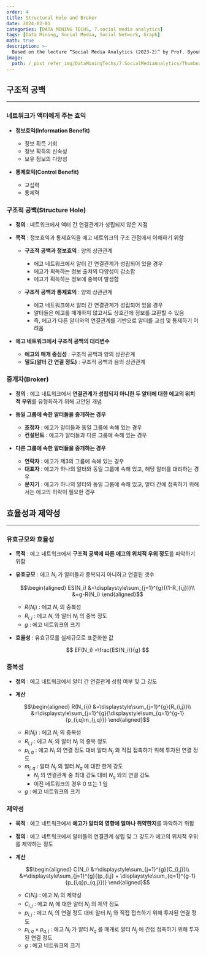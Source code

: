 ```yaml
---
order: 4
title: Structural Hole and Broker
date: 2024-02-01
categories: [DATA MINING TECHS, 7.social media analytics]
tags: [Data Mining, Social Media, Social Network, Graph]
math: true
description: >-
  Based on the lecture “Social Media Analytics (2023-2)” by Prof. Byoung Gu Choi, Dept. of Data Science, The Grad. School, Kookmin Univ.
image:
  path: /_post_refer_img/DataMiningTechs/7.SocialMediaAnalytics/Thumbnail.jpg
---
```


## 구조적 공백
-----

### 네트워크가 액터에게 주는 효익

- **정보효익(Information Benefit)**
    - 정보 획득 기회
    - 정보 획득의 신속성
    - 보유 정보의 다양성

- **통제효익(Control Benefit)**
    - 교섭력
    - 통제력

### 구조적 공백(Structure Hole)

- **정의** : 네트워크에서 액터 간 연결관계가 성립되지 않은 지점

- **목적** : 정보효익과 통제효익을 에고 네트워크의 구조 관점에서 이해하기 위함
    - **구조적 공백과 정보효익** : 양의 상관관계
        - 에고 네트워크에서 알터 간 연결관계가 성립되어 있을 경우
        - 에고가 획득하는 정보 출처의 다양성이 감소함
        - 에고가 획득하는 정보에 중복이 발생함

    - **구조적 공백과 통제효익** : 양의 상관관계
        - 에고 네트워크에서 알터 간 연결관계가 성립되어 있을 경우
        - 알터들은 에고를 매개하지 않고서도 상호간에 정보를 교환할 수 있음
        - 즉, 에고가 다른 알터와의 연결관계를 기반으로 알터를 교섭 및 통제하기 어려움

- **에고 네트워크에서 구조적 공백의 대리변수**
    - **에고의 매개 중심성** : 구조적 공백과 양의 상관관계
    - **밀도(알터 간 연결 정도)** : 구조적 공백과 음의 상관관계

### 중개자(Broker)

- **정의** : 에고 네트워크에서 **연결관계가 성립되지 아니한 두 알터에 대한 에고의 위치적 우위**를 유형화하기 위해 고안된 개념

- **동일 그룹에 속한 알터들을 중개하는 경우**
    - **조정자** : 에고가 알터들과 동일 그룹에 속해 있는 경우
    - **컨설턴트** : 에고가 알터들과 다른 그룹에 속해 있는 경우

- **다른 그룹에 속한 알터들을 중개하는 경우**
    - **연락자** : 에고가 제3의 그룹에 속해 있는 경우
    - **대표자** : 에고가 하나의 알터와 동일 그룹에 속해 있고, 해당 알터를 대리하는 경우
    - **문지기** : 에고가 하나의 알터와 동일 그룹에 속해 있고, 알터 간에 접촉하기 위해서는 에고의 허락이 필요한 경우

## 효율성과 제약성
-----

### 유효규모와 효율성

- **목적** : 에고 네트워크에서 **구조적 공백에 따른 에고의 위치적 우위 정도**를 파악하기 위함

- **유효규모** : 에고 $N_i$ 가 알터들과 중복되지 아니하고 연결된 갯수

    $$\begin{aligned}
    ES(N_i)
    &=\displaystyle\sum_{j=1}^{g}{(1-R_{i,j})}\\
    &=g-R(N_i)
    \end{aligned}$$

    - $R(N_{i})$ : 에고 $N_i$ 의 중복성
    - $R_{i,j}$ : 에고 $N_i$ 와 알터 $N_j$ 의 중복 정도
    - $g$ : 에고 네트워크의 크기

- **효율성** : 유효규모를 실제규모로 표준화한 값

    $$
    EF(N_i)
    =\frac{ES(N_i)}{g}
    $$

### 중복성

- **정의** : 에고 네트워크에서 알터 간 연결관계 성립 여부 및 그 강도

- **계산**

    $$\begin{aligned}
    R(N_{i})
    &=\displaystyle\sum_{j=1}^{g}{R_{i,j}}\\
    &=\displaystyle\sum_{j=1}^{g}{\displaystyle\sum_{q=1}^{g-1}{p_{i,q}m_{j,q}}}
    \end{aligned}$$

    - $R(N_{i})$ : 에고 $N_i$ 의 중복성
    - $R_{i,j}$ : 에고 $N_i$ 와 알터 $N_j$ 의 중복 정도
    - $p_{i,q}$ : 에고 $N_i$ 의 연결 정도 대비 알터 $N_{j}$ 와 직접 접촉하기 위해 투자된 연결 정도
    - $m_{j,q}$ : 알터 $N_j$ 의 알터 $N_q$ 에 대한 한계 강도
        - $N_j$ 의 연결관계 중 최대 강도 대비 $N_q$ 와의 연결 강도
        - 이진 네트워크의 경우 $0$ 또는 $1$ 임
    - $g$ : 에고 네트워크의 크기

### 제약성

- **목적** : 에고 네트워크에서 **에고가 알터의 영향에 얼마나 취약한지**를 파악하기 위함

- **정의** : 에고 네트워크에서 알터들의 연결관계 성립 및 그 강도가 에고의 위치적 우위를 제약하는 정도

- **계산**

    $$\begin{aligned}
    C(N_i)
    &=\displaystyle\sum_{j=1}^{g}{C_{i,j}}\\
    &=\displaystyle\sum_{j=1}^{g}{(p_{i,j} + \displaystyle\sum_{q=1}^{g-1}{p_{i,q}p_{q,j}})}
    \end{aligned}$$

    - $C(N_{i})$ : 에고 $N_i$ 의 제약성
    - $C_{i,j}$ : 에고 $N_i$ 에 대한 알터 $N_j$ 의 제약 정도
    - $p_{i,j}$ : 에고 $N_i$ 의 연결 정도 대비 알터 $N_{j}$ 와 직접 접촉하기 위해 투자된 연결 정도
    - $p_{i,q}\times p_{q,j}$ : 에고 $N_i$ 가 알터 $N_q$ 를 매개로 알터 $N_j$ 에 간접 접촉하기 위해 투자된 연결 정도
    - $g$ : 에고 네트워크의 크기